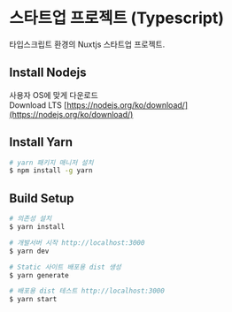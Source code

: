 # 스타트업 프로젝트 (Typescript)
타입스크립트 환경의 Nuxtjs 스타트업 프로젝트.


## Install Nodejs
사용자 OS에 맞게 다운로드\
Download LTS [https://nodejs.org/ko/download/](https://nodejs.org/ko/download/)

## Install Yarn
```bash
# yarn 패키지 매니저 설치
$ npm install -g yarn
```

## Build Setup

```bash
# 의존성 설치
$ yarn install

# 개발서버 시작 http://localhost:3000
$ yarn dev

# Static 사이트 배포용 dist 생성
$ yarn generate

# 배포용 dist 테스트 http://localhost:3000
$ yarn start
```
